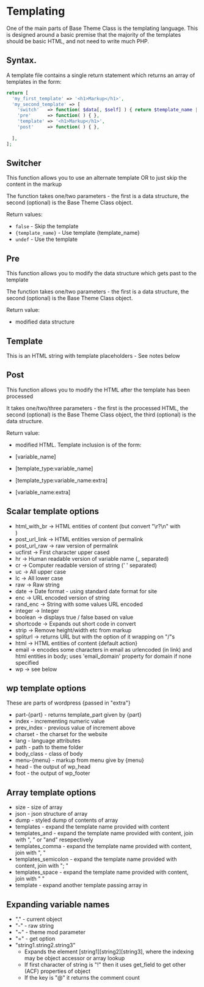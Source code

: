 # Templating

One of the main parts of Base Theme Class is the templating language.
This is designed around a basic premise that the majority of the templates
should be basic HTML, and not need to write much PHP.

## Syntax.

A template file contains a single return statement which returns an array of
templates in the form:

``` php
return [
  'my_first_template' => '<h1>Markup</h1>',
  'my_second_template' => [
    'switch'   => function( $data[, $self] ) { return $template_name || false || undef },
    'pre'      => function( ) { },
    'template' => '<h1>Markup</h1>',
    'post'     => function( ) { },
  
  ],
];
```

## Switcher

This function allows you to use an alternate template OR to just skip the content in the markup

The function takes one/two parameters - the first is a data structure, the second (optional) is the Base Theme Class object.

Return values:
 * `false` - Skip the template
 * `{template_name}` - Use template {template_name}
 * `undef` - Use the template
  
## Pre

This function allows you to modify the data structure which gets past to the template

The function takes one/two parameters - the first is a data structure, the second (optional) is the Base Theme Class object.

Return value:
 * modified data structure

## Template

This is an HTML string with template placeholders - See notes below

## Post

This function allows you to modify the HTML after the template has been processed

It takes one/two/three parameters - the first is the processed HTML, the second (optional) is the Base Theme Class object, the third (optional) is the data structure.

Return value:
 * modified HTML.
Template inclusion is of the form:
 
 * [variable_name]
 * [template_type:variable_name]
 * [template_type:variable_name:extra]
 * [variable_name:extra]
## Scalar template options

 * html_with_br  -> HTML entities of content (but convert "\r?\n" with <br />)
 * post_url_link -> HTML entities version of permalink
 * post_url_raw  -> raw version of permalink
 * ucfirst -> First character upper cased
 * hr -> Human readable version of variable name (_ separated)
 * cr -> Computer readable version of string (' ' separated)
 * uc -> All upper case
 * lc -> All lower case
 * raw -> Raw string
 * date -> Date format - using standard date format for site
 * enc -> URL encoded version of string
 * rand_enc -> String with some values URL encoded
 * integer -> Integer
 * boolean -> displays true / false based on value
 * shortcode -> Expands out short code in convert
 * strip -> Remove height/width etc from markup
 * spliturl -> returns URL but with the option of it wrapping on "/"s
 * html -> HTML entities of content {default action}
 * email -> encodes some characters in email as urlencoded (in link) and html entities in body; uses 'email_domain' property for domain if none specified
 * wp -> see below


## wp template options

These are parts of wordpress {passed in "extra"}

 * part-{part} - returns template_part given by {part}
 * index - incrementing numeric value
 * prev_index - previous value of increment above
 * charset - the charset for the website
 * lang - language attributes
 * path - path to theme folder
 * body_class - class of body
 * menu-{menu} - markup from menu give by {menu}
 * head - the output of wp_head
 * foot - the output of wp_footer

## Array template options

 * size - size of array
 * json - json structure of array
 * dump - styled dump of contents of array
 * templates - expand the template name provided with content
 * templates_and - expand the template name provided with content, join with ", " or "and" resepectively
 * templates_comma - expand the template name provided with content, join with ", "
 * templates_semicolon - expand the template name provided with content, join with "; "
 * templates_space - expand the template name provided with content, join with " "
 * template - expand another template passing array in
 
## Expanding variable names

 * "." - current object
 * "-" - raw string
 * "~" - theme mod parameter
 * "=" - get option
 * "string1.string2.string3"
    * Expands the element [string1][string2][string3], where the indexing may be object accessor or array lookup
    * If first character of string is "!" then it uses get_field to get other (ACF) properties of object
    * If the key is "@" it returns the comment count
